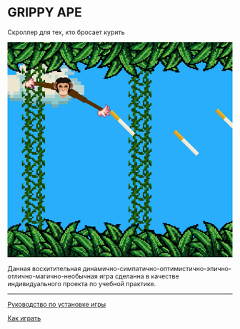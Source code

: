 # GRIPPY APE

Скроллер для тех, кто бросает курить

![PREVIEW](images/gameplay.png)

Данная восхитительная динамично-симпатично-оптимистично-эпично-отлично-магично-необычная игра сделанна в качестве
индивидуального проекта по учебной практике.

***

[Руководство по установке игры](USER_MANUAL.md)

[Как играть](HOW_TO_PLAY.md)
